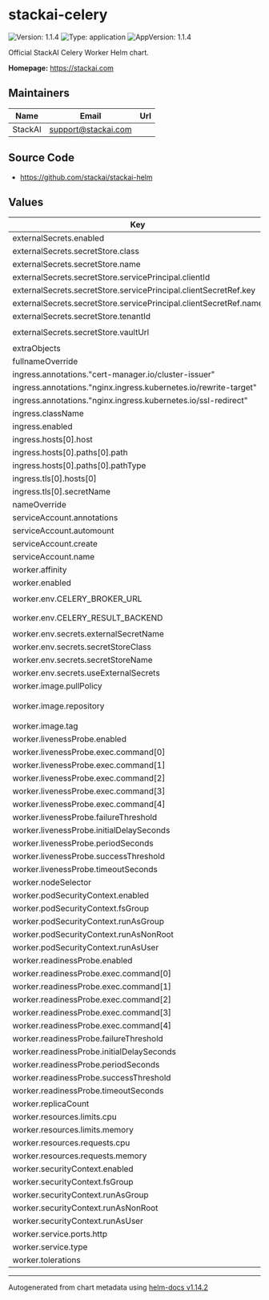 # stackai-celery

![Version: 1.1.4](https://img.shields.io/badge/Version-1.1.4-informational?style=flat-square) ![Type: application](https://img.shields.io/badge/Type-application-informational?style=flat-square) ![AppVersion: 1.1.4](https://img.shields.io/badge/AppVersion-1.1.4-informational?style=flat-square)

Official StackAI Celery Worker Helm chart.

**Homepage:** <https://stackai.com>

## Maintainers

| Name | Email | Url |
| ---- | ------ | --- |
| StackAI | <support@stackai.com> |  |

## Source Code

* <https://github.com/stackai/stackai-helm>

## Values

| Key | Type | Default | Description |
|-----|------|---------|-------------|
| externalSecrets.enabled | bool | `true` |  |
| externalSecrets.secretStore.class | string | `"azure-keyvault"` |  |
| externalSecrets.secretStore.name | string | `"azure-keyvault-store"` |  |
| externalSecrets.secretStore.servicePrincipal.clientId | string | `"your-client-id"` |  |
| externalSecrets.secretStore.servicePrincipal.clientSecretRef.key | string | `"client-secret"` |  |
| externalSecrets.secretStore.servicePrincipal.clientSecretRef.name | string | `"azure-keyvault-credentials"` |  |
| externalSecrets.secretStore.tenantId | string | `"your-tenant-id"` |  |
| externalSecrets.secretStore.vaultUrl | string | `"https://your-keyvault.vault.azure.net/"` |  |
| extraObjects | list | `[]` |  |
| fullnameOverride | string | `""` |  |
| ingress.annotations."cert-manager.io/cluster-issuer" | string | `"letsencrypt-prod"` |  |
| ingress.annotations."nginx.ingress.kubernetes.io/rewrite-target" | string | `"/"` |  |
| ingress.annotations."nginx.ingress.kubernetes.io/ssl-redirect" | string | `"false"` |  |
| ingress.className | string | `"nginx"` |  |
| ingress.enabled | bool | `true` |  |
| ingress.hosts[0].host | string | `"celery.yourdomain.com"` |  |
| ingress.hosts[0].paths[0].path | string | `"/"` |  |
| ingress.hosts[0].paths[0].pathType | string | `"Prefix"` |  |
| ingress.tls[0].hosts[0] | string | `"celery.yourdomain.com"` |  |
| ingress.tls[0].secretName | string | `"celery-tls"` |  |
| nameOverride | string | `""` |  |
| serviceAccount.annotations | object | `{}` |  |
| serviceAccount.automount | bool | `true` |  |
| serviceAccount.create | bool | `true` |  |
| serviceAccount.name | string | `""` |  |
| worker.affinity | object | `{}` |  |
| worker.enabled | bool | `true` |  |
| worker.env.CELERY_BROKER_URL | string | `"redis://external-redis:6379/0"` |  |
| worker.env.CELERY_RESULT_BACKEND | string | `"redis://external-redis:6379/0"` |  |
| worker.env.secrets.externalSecretName | string | `"celery-secrets"` |  |
| worker.env.secrets.secretStoreClass | string | `"azure-keyvault"` |  |
| worker.env.secrets.secretStoreName | string | `"azure-keyvault-store"` |  |
| worker.env.secrets.useExternalSecrets | bool | `true` |  |
| worker.image.pullPolicy | string | `"IfNotPresent"` |  |
| worker.image.repository | string | `"your-acr.azurecr.io/stackai/celery-worker"` |  |
| worker.image.tag | string | `"latest"` |  |
| worker.livenessProbe.enabled | bool | `true` |  |
| worker.livenessProbe.exec.command[0] | string | `"celery"` |  |
| worker.livenessProbe.exec.command[1] | string | `"-A"` |  |
| worker.livenessProbe.exec.command[2] | string | `"tasks"` |  |
| worker.livenessProbe.exec.command[3] | string | `"inspect"` |  |
| worker.livenessProbe.exec.command[4] | string | `"ping"` |  |
| worker.livenessProbe.failureThreshold | int | `3` |  |
| worker.livenessProbe.initialDelaySeconds | int | `30` |  |
| worker.livenessProbe.periodSeconds | int | `30` |  |
| worker.livenessProbe.successThreshold | int | `1` |  |
| worker.livenessProbe.timeoutSeconds | int | `10` |  |
| worker.nodeSelector | object | `{}` |  |
| worker.podSecurityContext.enabled | bool | `true` |  |
| worker.podSecurityContext.fsGroup | int | `1000` |  |
| worker.podSecurityContext.runAsGroup | int | `1000` |  |
| worker.podSecurityContext.runAsNonRoot | bool | `true` |  |
| worker.podSecurityContext.runAsUser | int | `1000` |  |
| worker.readinessProbe.enabled | bool | `true` |  |
| worker.readinessProbe.exec.command[0] | string | `"celery"` |  |
| worker.readinessProbe.exec.command[1] | string | `"-A"` |  |
| worker.readinessProbe.exec.command[2] | string | `"tasks"` |  |
| worker.readinessProbe.exec.command[3] | string | `"inspect"` |  |
| worker.readinessProbe.exec.command[4] | string | `"ping"` |  |
| worker.readinessProbe.failureThreshold | int | `3` |  |
| worker.readinessProbe.initialDelaySeconds | int | `5` |  |
| worker.readinessProbe.periodSeconds | int | `10` |  |
| worker.readinessProbe.successThreshold | int | `1` |  |
| worker.readinessProbe.timeoutSeconds | int | `5` |  |
| worker.replicaCount | int | `2` |  |
| worker.resources.limits.cpu | string | `"500m"` |  |
| worker.resources.limits.memory | string | `"512Mi"` |  |
| worker.resources.requests.cpu | string | `"200m"` |  |
| worker.resources.requests.memory | string | `"256Mi"` |  |
| worker.securityContext.enabled | bool | `true` |  |
| worker.securityContext.fsGroup | int | `1000` |  |
| worker.securityContext.runAsGroup | int | `1000` |  |
| worker.securityContext.runAsNonRoot | bool | `true` |  |
| worker.securityContext.runAsUser | int | `1000` |  |
| worker.service.ports.http | int | `8000` |  |
| worker.service.type | string | `"ClusterIP"` |  |
| worker.tolerations | list | `[]` |  |

----------------------------------------------
Autogenerated from chart metadata using [helm-docs v1.14.2](https://github.com/norwoodj/helm-docs/releases/v1.14.2)
